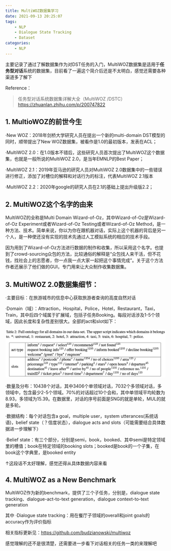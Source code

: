 ```yaml
---
title: MultiWOZ数据集学习
date: 2021-09-13 20:25:07
tags:
    - NLP
    - Dialogue State Tracking
    - Dataset
categories:
	- NLP
---
```


主要记录了通过了解数据集作为对DST任务的入门，MultiWOZ数据集是适用于**任务型对话**系统的数据集，目前看了一遍这个简介后还是不太明白，感觉还需要各种渠道多了解下

Reference：
> 任务型对话系统数据集详解大全（MultiWOZ /DSTC） https://zhuanlan.zhihu.com/p/200747822 

<!--more-->

## 1. MultioWOZ的前世今生

·New WOZ：2018年剑桥大学研究人员在提出一个新的multi-domain DST模型的同时，顺带提出了New WOZ数据集，被看作是1.0的最初版本，发表在ACL；

·MultiWOZ 2.0：在1.0版本不错后，这些研究人员首次提出了MultiWOZ这个数据集，也就是一般所说的MultiWOZ 2.0，是当年EMNLP的Best Paper；

·MultiWOZ 2.1：2019年亚马逊的研究人员对MultiWOZ 2.0数据集中的一些错误进行修正，添加了对槽位的解释和对话行为的标注，代表MultiWOZ 2.1版本

·MultiWOZ 2.2：2020年google的研究人员在2.1的基础上提出升级版2.2；

## 2. MultiWOZ这个名字的由来

MultiWOZ的全称是Multi Domain Wizard-of-Oz，其中Wizard-of-Oz是Wizard-of-Oz Experiment或者Wizard-of-Oz Testing或者Wizard-of-Oz Method，是一种方法、技术。简单来说，你以为你在跟机器对话，实际上这个机器的背后是另一个人，是一种使还没有实现的技术先通过人工模拟系统的相应的技术手段。

因为用到了Wizard-of-Oz方法进行数据的制作和收集，所以采用这个名字。也提到了crowd-sourcing众包的方法，比较通俗的解释是“众包找人来干活，但不花钱，找社会上的志愿者，你一点我一点大家一起把这个事情完成”。关于这个方法作者还展示了他们做的GUI，专门用来让大众制作收集数据集。

## 3. MultiWOZ 2.0数据集细节：

·主要目标：在旅游城市的信息中心获取旅游者查询的高度自然对话

·Domain（域）：Attraction，Hospital，Police，Hotel，Restaurant，Taxi，Train，其中后四个域属于扩展域，包括子任务Booking。每段对话涉及1-5个领域，因此长度和复杂性差别很大。全部的act和slot如下：

![](/images/2021-09-13-20-49-44.png)

·数量及分布：10438个对话，其中3406个单领域对话，7032个多领域对话，多领域中，包含最少2-5个领域。70%的对话超过10个会和，其中单领域平均轮数为8.93，多领域为15.39。在数据里，对话的序号前面是SNG的就是单轮，MUL的就是多轮。

·数据结构：每个对话包含a goal，multiple user，system utterances(系统话语)，belief state（？信度状态），dialogue acts and slots（可能需要结合具体数据进一步理解下）

·Belief state：有三个部分，分别是semi，book，booked、其中semi是特定领域里的槽值；book在特定领域的booking slots；booked是book的一个子集，在book这个字典里，是booked entity

↑这段话不太好理解，感觉还得从具体数据内容来看

## 4. MultiWOZ as a New Benchmark

MultiWOZ作为新的benchmark，提供了三个子任务，分别是，dialogue state tracking、dialogue-act-to-text generation，dialogue context-to-text generation

其中
·Dialogue state tracking：用在餐厅子领域的overall和joint goals的accuracy作为评价指标


相关指标更新见：https://github.com/budzianowski/multiwoz

感觉理解的还不是很清楚，还需要进一步看下对话相关的任务一类的来理解吧